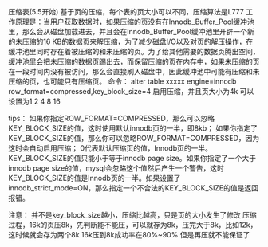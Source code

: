 压缩表(5.5开始)
基于页的压缩，每个表的页大小可以不同，压缩算法是L777
工作原理是：当用户获取数据时，如果压缩的页没有在Innodb_Buffer_Pool缓冲池里，那么会从磁盘加载进去，并且会在Innodb_Buffer_Pool缓冲池里开辟一个新的未压缩的16 KB的数据页来解压缩，为了减少磁盘I/O以及对页的解压操作，在缓冲池里同时存在着被压缩的和未压缩的页。为了给其他需要的数据页腾出空间，缓冲池里会把未压缩的数据页踢出去，而保留压缩的页在内存中，如果未压缩的页在一段时间内没有被访问，那么会直接刷入磁盘中，因此缓冲池中可能有压缩和未压缩的页，也可能只有压缩页。
命令：
alter table xxxxx
engine=innodb
row_format=compressed,key_block_size=4
启用压缩，并且页大小为4k
可以设置为1 2 4 8 16

tips：
如果你指定ROW_FORMAT=COMPRESSED，那么可以忽略KEY_BLOCK_SIZE的值，这时使用默认innodb页的一半，即8kb；
如果你指定了KEY_BLOCK_SIZE的值，那么你可以忽略ROW_FORMAT=COMPRESSED，因为这时会自动启用压缩；
0代表默认压缩页的值，Innodb页的一半。KEY_BLOCK_SIZE的值只能小于等于innodb page size。如果你指定了一个大于innodb page size的值，mysql会忽略这个值然后产生一个警告，这时KEY_BLOCK_SIZE的值是Innodb页的一半。如果设置了innodb_strict_mode=ON，那么指定一个不合法的KEY_BLOCK_SIZE的值是返回报错。

注意：
并不是key_block_size越小，压缩比越高，只是页的大小发生了修改
压缩过程，16k的页压8k，先判断能不能压，可以就存为8k，压完大于8k，比如12k，这时候就会存为两个8k
16k压到8k成功率在80%~90%
但是再压就不能保证了
